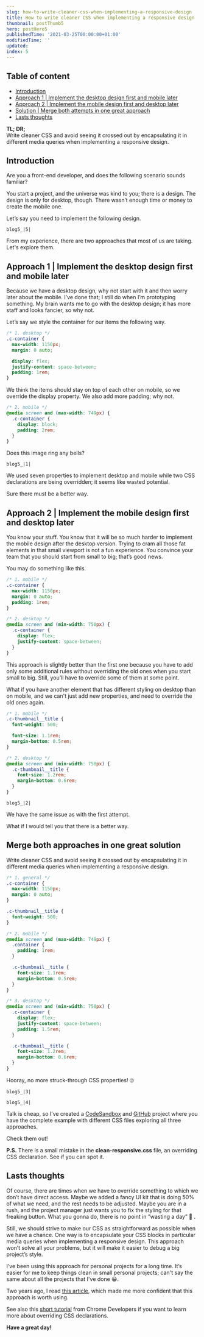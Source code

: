 ```yaml
---
slug: how-to-write-cleaner-css-when-implementing-a-responsive-design
title: How to write cleaner CSS when implementing a responsive design
thumbnail: postThumb5
hero: postHero5
publishedTime: '2021-03-25T00:00:00+01:00'
modifiedTime: ''
updated:
index: 5
---
```


<section class="c-table-of-content-section">
<div class="c-table-of-content">
  <h2 class="c-table-of-content__title">Table of content</h2>
  <ul class="c-table-of-content__list">
    <li class="c-table-of-content__item"><a href="#section-1">Introduction</a></li>
    <li class="c-table-of-content__item"><a href="#section-2">Approach 1 | Implement the desktop design first and mobile later</a></li>
    <li class="c-table-of-content__item"><a href="#section-3">Approach 2 | Implement the mobile design first and desktop later</a></li>
    <li class="c-table-of-content__item"><a href="#section-4">Solution | Merge both attempts in one great approach</a></li>
    <li class="c-table-of-content__item"><a href="#section-5">Lasts thoughts</a></li>
  </ul>
</div>
<section>

**TL; DR;**</br>
Write cleaner CSS and avoid seeing it crossed out by encapsulating it in different media queries when implementing a responsive design.

<h2 id="section-1">Introduction</h2>

Are you a front-end developer, and does the following scenario sounds familiar?

You start a project, and the universe was kind to you; there is a design. The design is only for desktop, though. There wasn’t enough time or money to create the mobile one.

Let’s say you need to implement the following design.

```Image
blog5_|5|
```

From my experience, there are two approaches that most of us are taking. Let's explore them.

<h2 id="section-2">Approach 1 | Implement the desktop design first and mobile later</h2>

Because we have a desktop design, why not start with it and then worry later about the mobile. I’ve done that; I still do when I’m prototyping something. My brain wants me to go with the desktop design; it has more staff and looks fancier, so why not.

Let’s say we style the container for our items the following way.

```css
/* 1. desktop */
.c-container {
  max-width: 1150px;
  margin: 0 auto;

  display: flex;
  justify-content: space-between;
  padding: 1rem;
}
```

We think the items should stay on top of each other on mobile, so we override the display property. We also add more padding; why not.

```css
/* 2. mobile */
@media screen and (max-width: 749px) {
  .c-container {
    display: block;
    padding: 2rem;
  }
}
```

Does this image ring any bells?

```Image
blog5_|1|
```

We used seven properties to implement desktop and mobile while two CSS declarations are being overridden; it seems like wasted potential.

Sure there must be a better way.

<h2 id="section-3">Approach 2 | Implement the mobile design first and desktop later</h2>

You know your stuff. You know that it will be so much harder to implement the mobile design after the desktop version. Trying to cram all those fat elements in that small viewport is not a fun experience.
You convince your team that you should start from small to big; that’s good news.

You may do something like this.

```css
/* 1. mobile */
.c-container {
  max-width: 1150px;
  margin: 0 auto;
  padding: 1rem;
}
```

```css
/* 2. desktop */
@media screen and (min-width: 750px) {
  .c-container {
    display: flex;
    justify-content: space-between;
  }
}
```

This approach is slightly better than the first one because you have to add only some additional rules without overriding the old ones when you start small to big. Still, you’ll have to override some of them at some point.

What if you have another element that has different styling on desktop than on mobile, and we can't just add new properties, and need to override the old ones again.

```css
/* 1. mobile */
.c-thumbnail__title {
  font-weight: 500;

  font-size: 1.1rem;
  margin-bottom: 0.5rem;
}
```

```css
/* 2. desktop */
@media screen and (min-width: 750px) {
  .c-thumbnail__title {
    font-size: 1.2rem;
    margin-bottom: 0.6rem;
  }
}
```

```Image
blog5_|2|
```

We have the same issue as with the first attempt.

What if I would tell you that there is a better way.

<h2 id="section-4">Merge both approaches in one great solution</h2>

Write cleaner CSS and avoid seeing it crossed out by encapsulating it in different media queries when implementing a responsive design.

```css
/* 1. general */
.c-container {
  max-width: 1150px;
  margin: 0 auto;
}

.c-thumbnail__title {
  font-weight: 500;
}

/* 2. mobile */
@media screen and (max-width: 749px) {
  .container {
    padding: 1rem;
  }

  .c-thumbnail__title {
    font-size: 1.1rem;
    margin-bottom: 0.5rem;
  }
}

/* 3. desktop */
@media screen and (min-width: 750px) {
  .c-container {
    display: flex;
    justify-content: space-between;
    padding: 1.5rem;
  }

  .c-thumbnail__title {
    font-size: 1.2rem;
    margin-bottom: 0.6rem;
  }
}
```

Hooray, no more struck-through CSS properties! 🙄

```Image
blog5_|3|
```

```Image
blog5_|4|
```

Talk is cheap, so I’ve created a <a href="https://codesandbox.io/s/spring-moon-gfpmt?file=/index.html" target="_blank" rel="noreferrer">CodeSandbox</a> and <a href="https://github.com/victorjeman/clean-responsive-css-example" target="_blank" rel="noreferrer">GitHub</a> project where you have the complete example with different CSS files exploring all three approaches.

Check them out!

**P.S.** There is a small mistake in the **clean-responsive.css** file, an overriding CSS declaration. See if you can spot it.

<h2 id="section-5">Lasts thoughts</h2>

Of course, there are times when we have to override something to which we don’t have direct access.
Maybe we added a fancy UI kit that is doing 50% of what we need, and the rest needs to be adjusted.
Maybe you are in a rush, and the project manager just wants you to fix the styling for that freaking button.
What you gonna do, there is no point in ”wasting a day” 🤯 .

Still, we should strive to make our CSS as straightforward as possible when we have a chance. One way is to encapsulate your CSS blocks in particular media queries when implementing a responsive design. This approach won’t solve all your problems, but it will make it easier to debug a big project’s style.

I’ve been using this approach for personal projects for a long time. It’s easier for me to keep things clean in small personal projects; can't say the same about all the projects that I've done 😀.

Two years ago, I read <a href="https://www.smashingmagazine.com/2018/12/generic-css-mobile-first/" target="_blank" rel="noreferrer">this article</a>, which made me more confident that this approach is worth using.

See also this <a href="https://developer.chrome.com/docs/devtools/css/overrides/" target="_blank" rel="noreferrer">short tutorial</a> from Chrome Developers if you want to learn more about overriding CSS declarations.

**Have a great day!**
